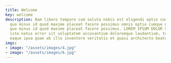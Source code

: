 ```yaml
---
title: Welcome
key: welcome
description: Nam libero tempore cum soluta nobis est eligendi optio cumque nihil impedit
  quo minus id quod maxime placeat facere possimus omnis optio cumque nihil impedit
  quo minus id quod maxime placeat facere possimus. LOREM IPSUM DOLOR SIT AMET omnis
  iste natus error sit voluptatem accusantium doloremque laudantium, totam rem aperiam,
  eaque ipsa quae ab illo inventore veritatis et quasi architecto beatae vitae
imgs:
- image: "/assets/images/4.jpg"
- image: "/assets/images/6.jpg"
---
```


